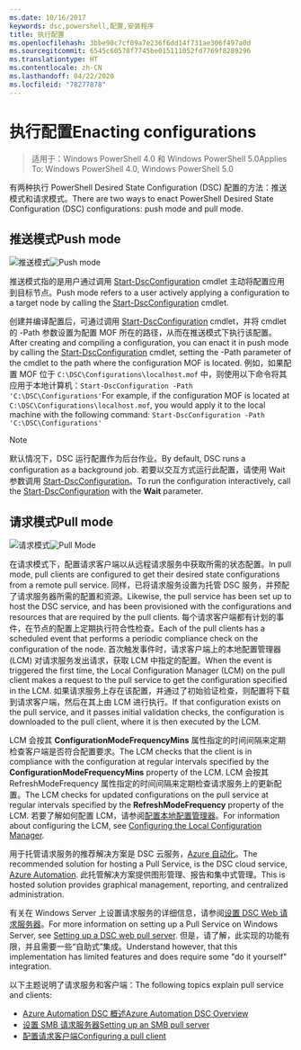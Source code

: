```yaml
---
ms.date: 10/16/2017
keywords: dsc,powershell,配置,安装程序
title: 执行配置
ms.openlocfilehash: 3bbe90c7cf09a7e236f6dd14f731ae306f497a0d
ms.sourcegitcommit: 6545c60578f7745be015111052fd7769f8289296
ms.translationtype: HT
ms.contentlocale: zh-CN
ms.lasthandoff: 04/22/2020
ms.locfileid: "78277878"
---
```

# <a name="enacting-configurations"></a><span data-ttu-id="b1205-103">执行配置</span><span class="sxs-lookup"><span data-stu-id="b1205-103">Enacting configurations</span></span>

> <span data-ttu-id="b1205-104">适用于：Windows PowerShell 4.0 和 Windows PowerShell 5.0</span><span class="sxs-lookup"><span data-stu-id="b1205-104">Applies To: Windows PowerShell 4.0, Windows PowerShell 5.0</span></span>

<span data-ttu-id="b1205-105">有两种执行 PowerShell Desired State Configuration (DSC) 配置的方法：推送模式和请求模式。</span><span class="sxs-lookup"><span data-stu-id="b1205-105">There are two ways to enact PowerShell Desired State Configuration (DSC) configurations: push mode and pull mode.</span></span>

## <a name="push-mode"></a><span data-ttu-id="b1205-106">推送模式</span><span class="sxs-lookup"><span data-stu-id="b1205-106">Push mode</span></span>

<span data-ttu-id="b1205-107">![推送模式](media/enactingConfigurations/pushModel.png "推送模式的工作原理")</span><span class="sxs-lookup"><span data-stu-id="b1205-107">![Push mode](media/enactingConfigurations/pushModel.png "How push mode works")</span></span>

<span data-ttu-id="b1205-108">推送模式指的是用户通过调用 [Start-DscConfiguration](/powershell/module/psdesiredstateconfiguration/start-dscconfiguration) cmdlet 主动将配置应用到目标节点。</span><span class="sxs-lookup"><span data-stu-id="b1205-108">Push mode refers to a user actively applying a configuration to a target node by calling the [Start-DscConfiguration](/powershell/module/psdesiredstateconfiguration/start-dscconfiguration) cmdlet.</span></span>

<span data-ttu-id="b1205-109">创建并编译配置后，可通过调用 [Start-DscConfiguration](/powershell/module/psdesiredstateconfiguration/start-dscconfiguration) cmdlet，并将 cmdlet 的 -Path 参数设置为配置 MOF 所在的路径，从而在推送模式下执行该配置。</span><span class="sxs-lookup"><span data-stu-id="b1205-109">After creating and compiling a configuration, you can enact it in push mode by calling the [Start-DscConfiguration](/powershell/module/psdesiredstateconfiguration/start-dscconfiguration) cmdlet, setting the -Path parameter of the cmdlet to the path where the configuration MOF is located.</span></span> <span data-ttu-id="b1205-110">例如，如果配置 MOF 位于 `C:\DSC\Configurations\localhost.mof` 中，则使用以下命令将其应用于本地计算机：`Start-DscConfiguration -Path 'C:\DSC\Configurations'`</span><span class="sxs-lookup"><span data-stu-id="b1205-110">For example, if the configuration MOF is located at `C:\DSC\Configurations\localhost.mof`, you would apply it to the local machine with the following command: `Start-DscConfiguration -Path 'C:\DSC\Configurations'`</span></span>

> [!NOTE]
> <span data-ttu-id="b1205-111">默认情况下，DSC 运行配置作为后台作业。</span><span class="sxs-lookup"><span data-stu-id="b1205-111">By default, DSC runs a configuration as a background job.</span></span> <span data-ttu-id="b1205-112">若要以交互方式运行此配置，请使用 Wait  参数调用 [Start-DscConfiguration](/powershell/module/psdesiredstateconfiguration/start-dscconfiguration)。</span><span class="sxs-lookup"><span data-stu-id="b1205-112">To run the configuration interactively, call the [Start-DscConfiguration](/powershell/module/psdesiredstateconfiguration/start-dscconfiguration) with the **Wait** parameter.</span></span>

## <a name="pull-mode"></a><span data-ttu-id="b1205-113">请求模式</span><span class="sxs-lookup"><span data-stu-id="b1205-113">Pull mode</span></span>

<span data-ttu-id="b1205-114">![请求模式](media/enactingConfigurations/pullModel.png "请求模式的工作原理")</span><span class="sxs-lookup"><span data-stu-id="b1205-114">![Pull Mode](media/enactingConfigurations/pullModel.png "How pull mode works")</span></span>

<span data-ttu-id="b1205-115">在请求模式下，配置请求客户端以从远程请求服务中获取所需的状态配置。</span><span class="sxs-lookup"><span data-stu-id="b1205-115">In pull mode, pull clients are configured to get their desired state configurations from a remote pull service.</span></span> <span data-ttu-id="b1205-116">同样，已将请求服务设置为托管 DSC 服务，并预配了请求服务器所需的配置和资源。</span><span class="sxs-lookup"><span data-stu-id="b1205-116">Likewise, the pull service has been set up to host the DSC service, and has been provisioned with the configurations and resources that are required by the pull clients.</span></span> <span data-ttu-id="b1205-117">每个请求客户端都有计划的事件，在节点的配置上定期执行符合性检查。</span><span class="sxs-lookup"><span data-stu-id="b1205-117">Each of the pull clients has a scheduled event that performs a periodic compliance check on the configuration of the node.</span></span> <span data-ttu-id="b1205-118">首次触发事件时，请求客户端上的本地配置管理器 (LCM) 对请求服务发出请求，获取 LCM 中指定的配置。</span><span class="sxs-lookup"><span data-stu-id="b1205-118">When the event is triggered the first time, the Local Configuration Manager (LCM) on the pull client makes a request to the pull service to get the configuration specified in the LCM.</span></span> <span data-ttu-id="b1205-119">如果请求服务上存在该配置，并通过了初始验证检查，则配置将下载到请求客户端，然后在其上由 LCM 进行执行。</span><span class="sxs-lookup"><span data-stu-id="b1205-119">If that configuration exists on the pull service, and it passes initial validation checks, the configuration is downloaded to the pull client, where it is then executed by the LCM.</span></span>

<span data-ttu-id="b1205-120">LCM 会按其 **ConfigurationModeFrequencyMins** 属性指定的时间间隔来定期检查客户端是否符合配置要求。</span><span class="sxs-lookup"><span data-stu-id="b1205-120">The LCM checks that the client is in compliance with the configuration at regular intervals specified by the **ConfigurationModeFrequencyMins** property of the LCM.</span></span> <span data-ttu-id="b1205-121">LCM 会按其 RefreshModeFrequency  属性指定的时间间隔来定期检查请求服务上的更新配置。</span><span class="sxs-lookup"><span data-stu-id="b1205-121">The LCM checks for updated configurations on the pull service at regular intervals specified by the **RefreshModeFrequency** property of the LCM.</span></span> <span data-ttu-id="b1205-122">若要了解如何配置 LCM，请参阅[配置本地配置管理器](../managing-nodes/metaConfig.md)。</span><span class="sxs-lookup"><span data-stu-id="b1205-122">For information about configuring the LCM, see [Configuring the Local Configuration Manager](../managing-nodes/metaConfig.md).</span></span>

<span data-ttu-id="b1205-123">用于托管请求服务的推荐解决方案是 DSC 云服务，[Azure 自动化](https://azure.microsoft.com/services/automation/)。</span><span class="sxs-lookup"><span data-stu-id="b1205-123">The recommended solution for hosting a Pull Service, is the DSC cloud service, [Azure Automation](https://azure.microsoft.com/services/automation/).</span></span> <span data-ttu-id="b1205-124">此托管解决方案提供图形管理、报告和集中式管理。</span><span class="sxs-lookup"><span data-stu-id="b1205-124">This is hosted solution provides graphical management, reporting, and centralized administration.</span></span>

<span data-ttu-id="b1205-125">有关在 Windows Server 上设置请求服务的详细信息，请参阅[设置 DSC Web 请求服务器](pullServer.md)。</span><span class="sxs-lookup"><span data-stu-id="b1205-125">For more information on setting up a Pull Service on Windows Server, see [Setting up a DSC web pull server](pullServer.md).</span></span> <span data-ttu-id="b1205-126">但是，请了解，此实现的功能有限，并且需要一些“自助式”集成。</span><span class="sxs-lookup"><span data-stu-id="b1205-126">Understand however, that this implementation has limited features and does require some "do it yourself" integration.</span></span>

<span data-ttu-id="b1205-127">以下主题说明了请求服务和客户端：</span><span class="sxs-lookup"><span data-stu-id="b1205-127">The following topics explain pull service and clients:</span></span>

- [<span data-ttu-id="b1205-128">Azure Automation DSC 概述</span><span class="sxs-lookup"><span data-stu-id="b1205-128">Azure Automation DSC Overview</span></span>](https://docs.microsoft.com/azure/automation/automation-dsc-overview)
- [<span data-ttu-id="b1205-129">设置 SMB 请求服务器</span><span class="sxs-lookup"><span data-stu-id="b1205-129">Setting up an SMB pull server</span></span>](pullServerSMB.md)
- [<span data-ttu-id="b1205-130">配置请求客户端</span><span class="sxs-lookup"><span data-stu-id="b1205-130">Configuring a pull client</span></span>](pullClientConfigID.md)
